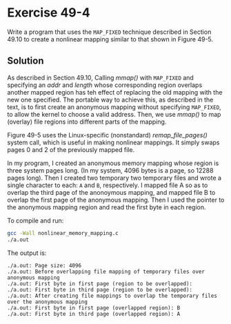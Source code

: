 # Exercise 49-4

Write a program that uses the `MAP_FIXED` technique described in Section 49.10 to create
a nonlinear mapping similar to that shown in Figure 49-5.

## Solution

As described in Section 49.10, Calling *mmap()* with `MAP_FIXED` and specifying an *addr*
and *length* whose corresponding region overlaps another mapped region has teh effect of
replacing the old mapping with the new one specified. The portable way to achieve this,
as described in the text, is to first create an anonymous mapping without specifying
`MAP_FIXED`, to allow the kernel to choose a valid address. Then, we use *mmap()* to
map (overlay) file regions into different parts of the mapping.

Figure 49-5 uses the Linux-specific (nonstandard) *remap_file_pages()* system call, which
is useful in making nonlinear mappings. It simply swaps pages 0 and 2 of the previously
mapped file.

In my program, I created an anonymous memory mapping whose region is three system pages long.
(In my system, 4096 bytes is a page, so 12288 pages long). Then I created two temporary
two temporary files and wrote a single character to each: `A` and `B`, respectively. I
mapped file A so as to overlap the third page of the anonoymous mapping, and mapped file
B to overlap the first page of the anonymous mapping. Then I used the pointer to the
anonymous mapping region and read the first byte in each region.

To compile and run:

```bash
gcc -Wall nonlinear_memory_mapping.c
./a.out
```

The output is:

```
./a.out: Page size: 4096
./a.out: Before overlapping file mapping of temporary files over anonymous mapping
./a.out: First byte in first page (region to be overlapped): 
./a.out: First byte in third page (region to be overlapped): 
./a.out: After creating file mappings to overlap the temporary files over the anonymous mapping
./a.out: First byte in first page (overlapped region): B
./a.out: First byte in third page (overlapped region): A
```
